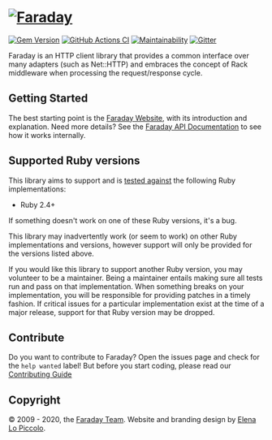 # [![Faraday](./docs/assets/img/repo-card-slim.png)][website]

[![Gem Version](https://badge.fury.io/rb/faraday.svg)](https://rubygems.org/gems/faraday)
[![GitHub Actions CI](https://github.com/lostisland/faraday/workflows/CI/badge.svg)](https://github.com/lostisland/faraday/actions?query=workflow%3ACI)
[![Maintainability](https://api.codeclimate.com/v1/badges/f869daab091ceef1da73/maintainability)](https://codeclimate.com/github/lostisland/faraday/maintainability)
[![Gitter](https://badges.gitter.im/lostisland/faraday.svg)](https://gitter.im/lostisland/faraday?utm_source=badge&utm_medium=badge&utm_campaign=pr-badge)


Faraday is an HTTP client library that provides a common interface over many
adapters (such as Net::HTTP) and embraces the concept of Rack middleware when
processing the request/response cycle.

## Getting Started

The best starting point is the [Faraday Website][website], with its introduction and explanation.
Need more details? See the [Faraday API Documentation][apidoc] to see how it works internally.

## Supported Ruby versions

This library aims to support and is [tested against][actions] the following Ruby
implementations:

* Ruby 2.4+

If something doesn't work on one of these Ruby versions, it's a bug.

This library may inadvertently work (or seem to work) on other Ruby
implementations and versions, however support will only be provided for the versions listed
above.

If you would like this library to support another Ruby version, you may
volunteer to be a maintainer. Being a maintainer entails making sure all tests
run and pass on that implementation. When something breaks on your
implementation, you will be responsible for providing patches in a timely
fashion. If critical issues for a particular implementation exist at the time
of a major release, support for that Ruby version may be dropped.

## Contribute

Do you want to contribute to Faraday?
Open the issues page and check for the `help wanted` label!
But before you start coding, please read our [Contributing Guide][contributing]

## Copyright
&copy; 2009 - 2020, the [Faraday Team][faraday_team]. Website and branding design by [Elena Lo Piccolo](https://elelopic.design).

[website]:      https://lostisland.github.io/faraday
[faraday_team]: https://lostisland.github.io/faraday/team
[contributing]: https://github.com/lostisland/faraday/blob/master/.github/CONTRIBUTING.md
[apidoc]:       https://www.rubydoc.info/github/lostisland/faraday
[actions]:      https://github.com/lostisland/faraday/actions
[jruby]:        http://jruby.org/
[rubinius]:     http://rubini.us/
[license]:      LICENSE.md
